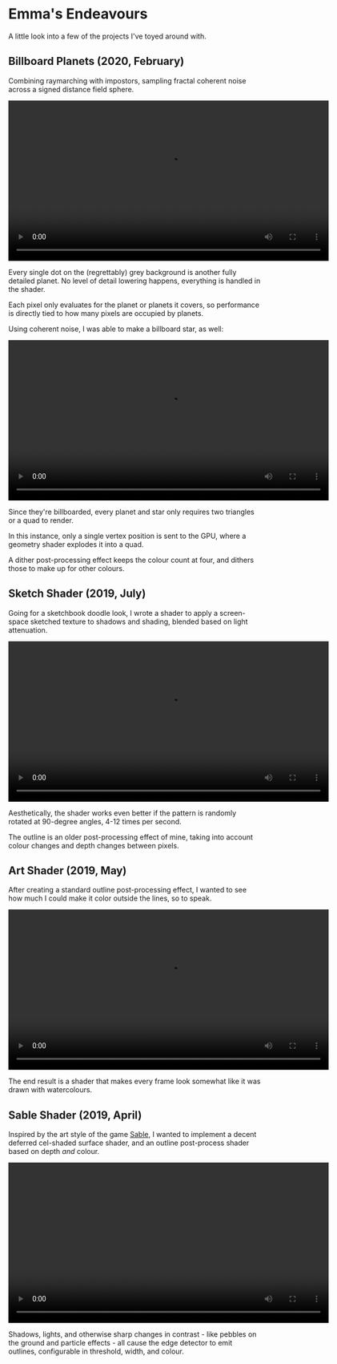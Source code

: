 # Emma's Endeavours

A little look into a few of the projects I've toyed around with.

## Billboard Planets (2020, February)

Combining raymarching with impostors, sampling fractal coherent noise across a signed distance field sphere.

<video width="640" controls>
  <source type="video/webm" src="/files/billboard-planets.webm">
</video>

Every single dot on the (regrettably) grey background is another fully detailed planet. No level of detail lowering happens, everything is handled in the shader.

Each pixel only evaluates for the planet or planets it covers, so performance is directly tied to how many pixels are occupied by planets.

Using coherent noise, I was able to make a billboard star, as well:

<video width="640" controls>
	<source type="video/webm" src="/files/billboard-planets-1.webm">
</video>

Since they're billboarded, every planet and star only requires two triangles or a quad to render.

In this instance, only a single vertex position is sent to the GPU, where a geometry shader explodes it into a quad.

A dither post-processing effect keeps the colour count at four, and dithers those to make up for other colours.



## Sketch Shader (2019, July)

Going for a sketchbook doodle look, I wrote a shader to apply a screen-space sketched texture to shadows and shading, blended based on light attenuation.

<video width="640" controls>
	<source type="video/webm" src="/files/sketch-shader.webm">
</video>

Aesthetically, the shader works even better if the pattern is randomly rotated at 90-degree angles, 4-12 times per second.

The outline is an older post-processing effect of mine, taking into account colour changes and depth changes between pixels.



## Art Shader (2019, May)

After creating a standard outline post-processing effect, I wanted to see how much I could make it color outside the lines, so to speak.

<video width="640" controls>
	<source type="video/webm" src="/files/art-shader.webm">
</video>

The end result is a shader that makes every frame look somewhat like it was drawn with watercolours.



## Sable Shader (2019, April)

Inspired by the art style of the game [Sable](https://www.shed-works.co.uk/), I wanted to implement a decent deferred cel-shaded surface shader, and an outline post-process shader based on depth *and* colour.

<video width="640" controls>
	<source type="video/webm" src="files/sable-shader.webm">
</video>

Shadows, lights, and otherwise sharp changes in contrast - like pebbles on the ground and particle effects - all cause the edge detector to emit outlines, configurable in threshold, width, and colour.